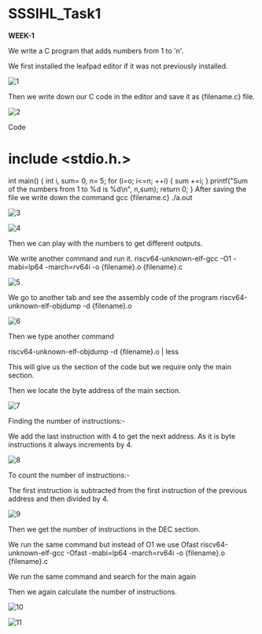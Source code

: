 # SSSIHL_Task1

**WEEK-1**


We write a C program that adds numbers from 1 to 'n'.

We first installed the leafpad editor if it was not previously installed.

![1](https://github.com/user-attachments/assets/c366efbe-7c03-48e2-9b2a-25c0b196d9fe)

Then we write down our C code in the editor and save it as {filename.c} file.

![2](https://github.com/user-attachments/assets/a9642425-282f-427f-b005-12009d38a1ce)

Code
# include <stdio.h.>

int main() {
    int i, sum= 0, n= 5;
    for (i=o; i<=n; ++i) {
    sum +=i;
    }
    printf("Sum of the numbers from 1 to %d is %d\n", n,sum);
    return 0;
}
After saving the file we write down the command gcc {filename.c}  ./a.out

![3](https://github.com/user-attachments/assets/4a32f4da-dc42-4026-b28e-2d50bbaa0ccb)

![4](https://github.com/user-attachments/assets/ed6b9569-2c2d-4841-b642-282ca365304d)

Then we can play with the numbers to get different outputs.

We write another command and run it.  riscv64-unknown-elf-gcc -O1 -mabi=lp64 -march=rv64i -o {filename}.o {filename}.c

![5](https://github.com/user-attachments/assets/1f0fedae-185c-4ccc-80ac-c5399446b481)

We go to another tab and see the assembly code of the program
riscv64-unknown-elf-objdump -d {filename}.o

![6](https://github.com/user-attachments/assets/897e1819-1124-403b-8b95-60aa7cb653e3)

Then we type another command

riscv64-unknown-elf-objdump -d {filename}.o | less

This will give us the section of the code but we require only the main section.

Then we locate the byte address of the main section.

![7](https://github.com/user-attachments/assets/d9dde8c2-3a6f-4abd-914f-155a6327fc22)

Finding the number of instructions:-

We add the last instruction with 4 to get the next address. As it is byte instructions it always increments by 4.

![8](https://github.com/user-attachments/assets/83adb0b8-7a95-473a-a7dc-b49a3ab3c66f)

To count the number of instructions:-

The first instruction is subtracted from the first instruction of the previous address and then divided by 4.

![9](https://github.com/user-attachments/assets/4d4ae507-0374-4124-bec5-7e7e0322d25f)

Then we get the number of instructions in the DEC section.

We run the same command but instead of O1 we use Ofast  riscv64-unknown-elf-gcc -Ofast -mabi=lp64 -march=rv64i -o {filename}.o {filename}.c

We run the same command and search for the main again

Then we again calculate the number of instructions.

![10](https://github.com/user-attachments/assets/192630c5-d904-4b98-b1f2-d8044653de49)

![11](https://github.com/user-attachments/assets/99beaeac-942d-4119-a949-0ad89815ed2e)

